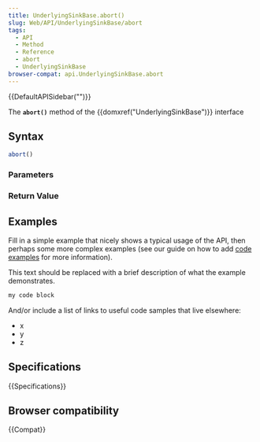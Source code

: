 ```yaml
---
title: UnderlyingSinkBase.abort()
slug: Web/API/UnderlyingSinkBase/abort
tags:
  - API
  - Method
  - Reference
  - abort
  - UnderlyingSinkBase
browser-compat: api.UnderlyingSinkBase.abort
---
```

{{DefaultAPISidebar("")}}

The **`abort()`** method of the {{domxref("UnderlyingSinkBase")}} interface 

## Syntax

```js
abort()
```

### Parameters



### Return Value



## Examples

Fill in a simple example that nicely shows a typical usage of the API, then perhaps some more complex examples (see our guide on how to add [code examples](/en-US/docs/MDN/Contribute/Structures/Code_examples) for more information).

This text should be replaced with a brief description of what the example demonstrates.

```js
my code block
```

And/or include a list of links to useful code samples that live elsewhere:

*   x
*   y
*   z

## Specifications

{{Specifications}}

## Browser compatibility

{{Compat}}

